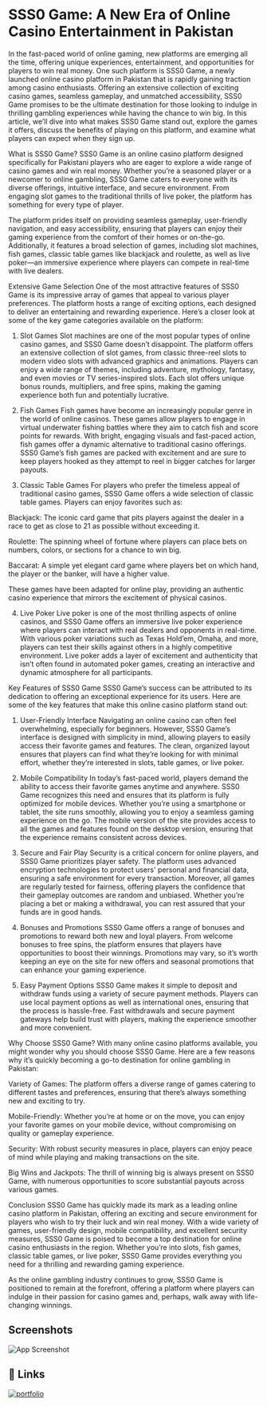 
# SSS0 Game: A New Era of Online Casino Entertainment in Pakistan


In the fast-paced world of online gaming, new platforms are emerging all the time, offering unique experiences, entertainment, and opportunities for players to win real money. One such platform is SSS0 Game, a newly launched online casino platform in Pakistan that is rapidly gaining traction among casino enthusiasts. Offering an extensive collection of exciting casino games, seamless gameplay, and unmatched accessibility, SSS0 Game promises to be the ultimate destination for those looking to indulge in thrilling gambling experiences while having the chance to win big. In this article, we’ll dive into what makes SSS0 Game stand out, explore the games it offers, discuss the benefits of playing on this platform, and examine what players can expect when they sign up.

What is SSS0 Game?
SSS0 Game is an online casino platform designed specifically for Pakistani players who are eager to explore a wide range of casino games and win real money. Whether you’re a seasoned player or a newcomer to online gambling, SSS0 Game caters to everyone with its diverse offerings, intuitive interface, and secure environment. From engaging slot games to the traditional thrills of live poker, the platform has something for every type of player.

The platform prides itself on providing seamless gameplay, user-friendly navigation, and easy accessibility, ensuring that players can enjoy their gaming experience from the comfort of their homes or on-the-go. Additionally, it features a broad selection of games, including slot machines, fish games, classic table games like blackjack and roulette, as well as live poker—an immersive experience where players can compete in real-time with live dealers.

Extensive Game Selection
One of the most attractive features of SSS0 Game is its impressive array of games that appeal to various player preferences. The platform hosts a range of exciting options, each designed to deliver an entertaining and rewarding experience. Here’s a closer look at some of the key game categories available on the platform:

1. Slot Games
Slot machines are one of the most popular types of online casino games, and SSS0 Game doesn’t disappoint. The platform offers an extensive collection of slot games, from classic three-reel slots to modern video slots with advanced graphics and animations. Players can enjoy a wide range of themes, including adventure, mythology, fantasy, and even movies or TV series-inspired slots. Each slot offers unique bonus rounds, multipliers, and free spins, making the gaming experience both fun and potentially lucrative.

2. Fish Games
Fish games have become an increasingly popular genre in the world of online casinos. These games allow players to engage in virtual underwater fishing battles where they aim to catch fish and score points for rewards. With bright, engaging visuals and fast-paced action, fish games offer a dynamic alternative to traditional casino offerings. SSS0 Game’s fish games are packed with excitement and are sure to keep players hooked as they attempt to reel in bigger catches for larger payouts.

3. Classic Table Games
For players who prefer the timeless appeal of traditional casino games, SSS0 Game offers a wide selection of classic table games. Players can enjoy favorites such as:

Blackjack: The iconic card game that pits players against the dealer in a race to get as close to 21 as possible without exceeding it.

Roulette: The spinning wheel of fortune where players can place bets on numbers, colors, or sections for a chance to win big.

Baccarat: A simple yet elegant card game where players bet on which hand, the player or the banker, will have a higher value.

These games have been adapted for online play, providing an authentic casino experience that mirrors the excitement of physical casinos.

4. Live Poker
Live poker is one of the most thrilling aspects of online casinos, and SSS0 Game offers an immersive live poker experience where players can interact with real dealers and opponents in real-time. With various poker variations such as Texas Hold’em, Omaha, and more, players can test their skills against others in a highly competitive environment. Live poker adds a layer of excitement and authenticity that isn’t often found in automated poker games, creating an interactive and dynamic atmosphere for all participants.

Key Features of SSS0 Game
SSS0 Game’s success can be attributed to its dedication to offering an exceptional experience for its users. Here are some of the key features that make this online casino platform stand out:

1. User-Friendly Interface
Navigating an online casino can often feel overwhelming, especially for beginners. However, SSS0 Game’s interface is designed with simplicity in mind, allowing players to easily access their favorite games and features. The clean, organized layout ensures that players can find what they’re looking for with minimal effort, whether they’re interested in slots, table games, or live poker.

2. Mobile Compatibility
In today’s fast-paced world, players demand the ability to access their favorite games anytime and anywhere. SSS0 Game recognizes this need and ensures that its platform is fully optimized for mobile devices. Whether you’re using a smartphone or tablet, the site runs smoothly, allowing you to enjoy a seamless gaming experience on the go. The mobile version of the site provides access to all the games and features found on the desktop version, ensuring that the experience remains consistent across devices.

3. Secure and Fair Play
Security is a critical concern for online players, and SSS0 Game prioritizes player safety. The platform uses advanced encryption technologies to protect users' personal and financial data, ensuring a safe environment for every transaction. Moreover, all games are regularly tested for fairness, offering players the confidence that their gameplay outcomes are random and unbiased. Whether you’re placing a bet or making a withdrawal, you can rest assured that your funds are in good hands.

4. Bonuses and Promotions
SSS0 Game offers a range of bonuses and promotions to reward both new and loyal players. From welcome bonuses to free spins, the platform ensures that players have opportunities to boost their winnings. Promotions may vary, so it’s worth keeping an eye on the site for new offers and seasonal promotions that can enhance your gaming experience.

5. Easy Payment Options
SSS0 Game makes it simple to deposit and withdraw funds using a variety of secure payment methods. Players can use local payment options as well as international ones, ensuring that the process is hassle-free. Fast withdrawals and secure payment gateways help build trust with players, making the experience smoother and more convenient.

Why Choose SSS0 Game?
With many online casino platforms available, you might wonder why you should choose SSS0 Game. Here are a few reasons why it’s quickly becoming a go-to destination for online gambling in Pakistan:

Variety of Games: The platform offers a diverse range of games catering to different tastes and preferences, ensuring that there’s always something new and exciting to try.

Mobile-Friendly: Whether you’re at home or on the move, you can enjoy your favorite games on your mobile device, without compromising on quality or gameplay experience.

Security: With robust security measures in place, players can enjoy peace of mind while playing and making transactions on the site.

Big Wins and Jackpots: The thrill of winning big is always present on SSS0 Game, with numerous opportunities to score substantial payouts across various games.


Conclusion
SSS0 Game has quickly made its mark as a leading online casino platform in Pakistan, offering an exciting and secure environment for players who wish to try their luck and win real money. With a wide variety of games, user-friendly design, mobile compatibility, and excellent security measures, SSS0 Game is poised to become a top destination for online casino enthusiasts in the region. Whether you’re into slots, fish games, classic table games, or live poker, SSS0 Game provides everything you need for a thrilling and rewarding gaming experience.

As the online gambling industry continues to grow, SSS0 Game is positioned to remain at the forefront, offering a platform where players can indulge in their passion for casino games and, perhaps, walk away with life-changing winnings.

## Screenshots

![App Screenshot](https://lh7-rt.googleusercontent.com/docsz/AD_4nXdEsXelAJ0eolhTlaxDw8afdgRYAIytW-h9xuUCA7L7sh0N4oqvi6cpRfuhAXR70OUij3JmRNsKgFQgWAJ_BmcpIKdJiRSec04ae3vy4LtFpabsjNGNeWMDAYew_epzJc55PS0cxQ?key=ppYExrfNmGyfvr8D3hczrHJh)


## 🔗 Links
[![portfolio](https://img.shields.io/badge/SSS0_Game-000?style=for-the-badge&logo=ko-fi&logoColor=white)](Sss0.com.pk)